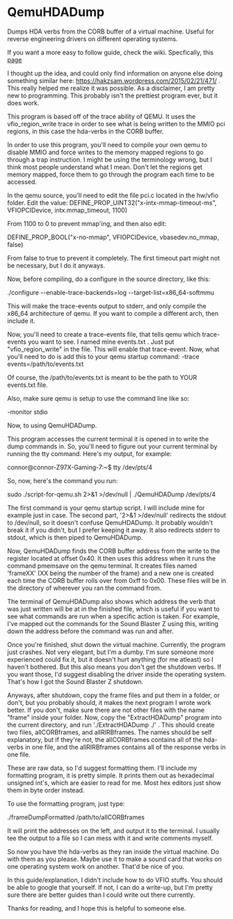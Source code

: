# QemuHDADump
Dumps HDA verbs from the CORB buffer of a virtual machine. Useful for reverse engineering drivers on different operating systems.

If you want a more easy to follow guide, check the wiki. Specfically, this [page](https://github.com/Conmanx360/QemuHDADump/wiki/Setup-and-usage-of-the-program)

I thought up the idea, and could only find information on anyone else doing something similar here: https://hakzsam.wordpress.com/2015/02/21/471/ . This really helped me realize it was possible. As a disclaimer, I am pretty new to programming. This probably isn't the prettiest program ever, but it does work.

  This program is based off of the trace ability of QEMU. It uses the vfio_region_write trace in order to see what is being written to the MMIO pci regions, in this case the hda-verbs in the CORB buffer.
 
  In order to use this program, you'll need to compile your own qemu to disable MMIO and force writes to the memory mapped regions to go through a trap instruction. I might be using the terminology wrong, but I think most people understand what I mean. Don't let the regions get memory mapped, force them to go through the program each time to be accessed.
  
  In the qemu source, you'll need to edit the file pci.c located in the hw/vfio folder. Edit the value:
      DEFINE_PROP_UINT32("x-intx-mmap-timeout-ms", VFIOPCIDevice,
                       intx.mmap_timeout, 1100)
  
  From 1100 to 0 to prevent mmap'ing, and then also edit:
  
  DEFINE_PROP_BOOL("x-no-mmap", VFIOPCIDevice, vbasedev.no_mmap, false)
 
  From false to true to prevent it completely. The first timeout part might not be necessary, but I do it anyways.
  
  Now, before compiling, do a configure in the source directory, like this:
  
  ./configure --enable-trace-backends=log --target-list=x86_64-softmmu
  
  This will make the trace-events output to stderr, and only compile the x86_64 architecture of qemu. If you want to compile a different arch, then include it.
  
   Now, you'll need to create a trace-events file, that tells qemu which trace-events you want to see. I named mine events.txt . Just put "vfio_region_write" in the file. This will enable that trace-event. Now, what you'll need to do is add this to your qemu startup command:
   -trace events=/path/to/events.txt

  Of course, the /path/to/events.txt is meant to be the path to YOUR events.txt file. 
  
  Also, make sure qemu is setup to use the command line like so:
  
  -monitor stdio
  
  Now, to using QemuHDADump.
  
  This program accesses the current terminal it is opened in to write the dump commands in. So, you'll need to figure out your current terminal by running the tty command. Here's my output, for example:
  
connor@connor-Z97X-Gaming-7:~$ tty
/dev/pts/4

  So, now, here's the command you run:
  
  sudo ./script-for-qemu.sh 2>&1 >/dev/null | ./QemuHDADump /dev/pts/4
  
  The first command is your qemu startup script. I will include mine for example just in case. The second part, '2>&1 >/dev/null' redirects the stdout to /dev/null, so it doesn't confuse QemuHDADump. It probably wouldn't break it if you didn't, but I prefer keeping it away. It also redirects stderr to stdout, which is then piped to QemuHDADump.
  
  Now, QemuHDADump finds the CORB buffer address from the write to the register located at offset 0x40. It then uses this address when it runs the command pmemsave on the qemu terminal. It creates files named 'frameXX' (XX being the number of the frame) and a new one is created each time the CORB buffer rolls over from 0xff to 0x00. These files will be in the directory of wherever you ran the command from.
  
  The terminal of QemuHDADump also shows which address the verb that was just written will be at in the finished file, which is useful if you want to see what commands are run when a specific action is taken. For example, I've mapped out the commands for the Sound Blaster Z using this, writing down the address before the command was run and after.
  
  Once you're finished, shut down the virtual machine. Currently, the program just crashes. Not very elegant, but I'm a dumby. I'm sure someone more experienced could fix it, but it doesn't hurt anything (for me atleast) so I haven't bothered. But this also means you don't get the shutdown verbs. If you want those, I'd suggest disabling the driver inside the operating system. That's how I got the Sound Blaster Z shutdown. 
  
  Anyways, after shutdown, copy the frame files and put them in a folder, or don't, but you probably should, it makes the next program I wrote work better. If you don't, make sure there are not other files with the name "frame" inside your folder. Now, copy the "ExtractHDADump" program into the current directory, and run './ExtractHDADump ./' . This should create two files, allCORBframes, and allRIRBframes. The names should be self explanatory, but if they're not, the allCORBframes contains all of the hda-verbs in one file, and the allRIRBframes contains all of the response verbs in one file.
  
  These are raw data, so I'd suggest formatting them. I'll include my formatting program, it is pretty simple. It prints them out as hexadecimal unsigned int's, which are easier to read for me. Most hex editors just show them in byte order instead.
  
  To use the formatting program, just type:
  
  ./frameDumpFormatted /path/to/allCORBframes
  
  It will print the addresses on the left, and output it to the terminal. I usually tee the output to a file so I can mess with it and write comments myself.
  
  So now you have the hda-verbs as they ran inside the virtual machine. Do with them as you please. Maybe use it to make a sound card that works on one operating system work on another. That'd be nice of you.
  
  In this guide/explanation, I didn't include how to do VFIO stuffs. You should be able to google that yourself. If not, I can do a write-up, but I'm pretty sure there are better guides than I could write out there currently.


   Thanks for reading, and I hope this is helpful to someone else.
